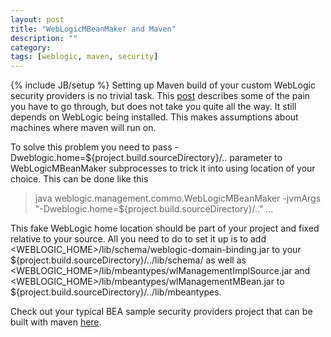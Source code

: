 ```yaml
---
layout: post
title: "WebLogicMBeanMaker and Maven"
description: ""
category: 
tags: [weblogic, maven, security]
---
```

{% include JB/setup %}
Setting up Maven build of your custom WebLogic security providers is no trivial task. This [post](http://monduke.com/2007/08/29/maven-and-weblogicmbeanmaker-in-weblogic-910/) describes some of the pain you have to go through, but does not take you quite all the way. It still depends on WebLogic being installed. This makes assumptions about machines where maven will run on. 
 
To solve this problem you need to pass -Dweblogic.home=${project.build.sourceDirectory}/.. parameter to WebLogicMBeanMaker subprocesses to trick it into using location of your choice. This can be done like this 

> java weblogic.management.commo.WebLogicMBeanMaker -jvmArgs "-Dweblogic.home=${project.build.sourceDirectory}/.." ... 

This fake WebLogic home location should be part of your project and fixed relative to your source.  All you need to do to set it up is to add &lt;WEBLOGIC_HOME&gt;/lib/schema/weblogic-domain-binding.jar to your ${project.build.sourceDirectory}/../lib/schema/ as well as &lt;WEBLOGIC_HOME&gt;/lib/mbeantypes/wlManagementImplSource.jar and &lt;WEBLOGIC_HOME&gt;/lib/mbeantypes/wlManagementMBean.jar to ${project.build.sourceDirectory}/../lib/mbeantypes.

Check out your typical BEA sample security providers project that can be built with maven [here](https://github.com/arykov/weblogic-security-provider-mvn).

